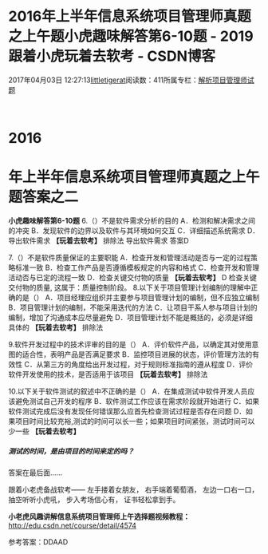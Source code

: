 
# 2016年上半年信息系统项目管理师真题之上午题小虎趣味解答第6-10题 - 2019跟着小虎玩着去软考 - CSDN博客

2017年04月03日 12:27:13[littletigerat](https://me.csdn.net/littletigerat)阅读数：411所属专栏：[解析项目管理师试题](https://blog.csdn.net/column/details/15005.html)



﻿﻿
# 2016
# 年上半年信息系统项目管理师真题之上午题答案之二
**小虎趣味解答第6-10题**
6.（）不是软件需求分析的目的
A．检测和解决需求之间的冲突
B．发现软件的边界以及软件与其环境如何交互
C．详细描述系统需求
D．导出软件需求
**【玩着去软考】**
排除法
导出软件需求
答案D

7.（）不是软件质量保证的主要职能
A．检查开发和管理活动是否与一定的过程策略标准一致
B．检查工作产品是否遵循模板规定的内容和格式
C．检查开发和管理活动否与已定的流程一致
D．检查关键交付物的质量
**【玩着去软考】**
D
检查关键交付物的质量, 这属于：质量控制阶段。
8.以下关于项目管理计划编制的理解中正确的是（）
A．项目经理应组织并主要参与项目管理计划的编制，但不应独立编制
B．项目管理计划的编制，不能采用迭代的方法
C．让项目干系人参与项目计划的编制，增加了沟通成本应尽量避免
D．项目管理计划不能是概括的，必须是详细具体的
**【玩着去软考】**
排除法

9.软件开发过程中的技术评审的目的是（）
A．评价软件产品，以确定其对使用意图的适合性，表明产品是否满足要求
B．监控项目进展的状态，评价管理方法的有效性
C．从第三方的角度给出开发过程，对于规则标准指南的遵从程度
D．评价软件开发使用的技术，是否适用于该项目
**【玩着去软考】**
排除法

10.以下关于软件测试的叙述中不正确的是（）
A．在集成测试中软件开发人员应该避免测试自己开发的程序
B．软件测试工作应该在需求阶段就开始进行
C．如果软件测试完成后没有发现任何错误那么应首先检查测试过程是否存在问题
D．如果项目时间比较充裕,测试的时间可以长一些；如果项目时间紧张，测试时间可以少一些
**【玩着去软考】**
##### 测试的时间，是由项目的时间来定的吗？


答案在最后面……

跟着小老虎备战软考——
左手搂着女朋友，
右手端着葡萄酒，
左边一口右一口，
抽空听听小虎吼，
步入考场信心有，
证书轻松拿到手。

**小老虎风趣讲解信息系统项目管理师****上午选择题****视频教程：**
http://edu.csdn.net/course/detail/4574


参考答案：DDAAD


